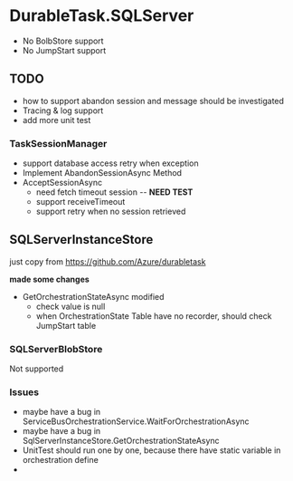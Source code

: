 # DurableTask.SQLServer

* No BolbStore support
* No JumpStart support

## TODO

* how to support abandon session and message should be investigated
* Tracing & log support
* add more unit test

### TaskSessionManager

* support database access retry when exception
* Implement AbandonSessionAsync Method
* AcceptSessionAsync 
  * need fetch timeout session -- **NEED TEST**
  * support receiveTimeout
  * support retry when no session retrieved


## SQLServerInstanceStore

just copy from https://github.com/Azure/durabletask

**made some changes**

* GetOrchestrationStateAsync modified
  * check value is null
  * when OrchestrationState Table have no recorder, should check JumpStart table

### SQLServerBlobStore

Not supported

### Issues

* maybe have a bug in ServiceBusOrchestrationService.WaitForOrchestrationAsync
* maybe have a bug in SqlServerInstanceStore.GetOrchestrationStateAsync
* UnitTest should run one by one, because there have static variable in orchestration define
* 